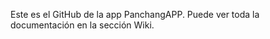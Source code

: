 Este es el GitHub de la app PanchangAPP. Puede ver toda la documentación en la sección Wiki.








